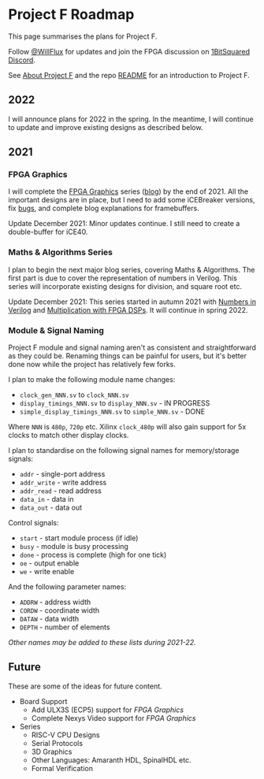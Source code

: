 # Project F Roadmap

This page summarises the plans for Project F.

Follow [@WillFlux](https://twitter.com/WillFlux) for updates and join the FPGA discussion on [1BitSquared Discord](https://1bitsquared.com/pages/chat).

See [About Project F](https://projectf.io/about/) and the repo [README](README.md) for an introduction to Project F.

## 2022

I will announce plans for 2022 in the spring. In the meantime, I will continue to update and improve existing designs as described below.

## 2021

### FPGA Graphics

I will complete the [FPGA Graphics](graphics/) series ([blog](https://projectf.io/posts/fpga-graphics/)) by the end of 2021. All the important designs are in place, but I need to add some iCEBreaker versions, fix [bugs](https://github.com/projf/projf-explore/issues), and complete blog explanations for framebuffers.

Update December 2021: Minor updates continue. I still need to create a double-buffer for iCE40.

### Maths & Algorithms Series

I plan to begin the next major blog series, covering Maths & Algorithms. The first part is due to cover the representation of numbers in Verilog. This series will incorporate existing designs for division, and square root etc.

Update December 2021: This series started in autumn 2021 with [Numbers in Verilog](https://projectf.io/posts/numbers-in-verilog/) and [Multiplication with FPGA DSPs](https://projectf.io/posts/multiplication-fpga-dsps/). It will continue in spring 2022.

### Module & Signal Naming

Project F module and signal naming aren't as consistent and straightforward as they could be. Renaming things can be painful for users, but it's better done now while the project has relatively few forks.

I plan to make the following module name changes:

* `clock_gen_NNN.sv` to `clock_NNN.sv`
* `display_timings_NNN.sv` to `display_NNN.sv` - IN PROGRESS
* `simple_display_timings_NNN.sv` to `simple_NNN.sv` - DONE

Where `NNN` is `480p`, `720p` etc. Xilinx `clock_480p` will also gain support for 5x clocks to match other display clocks.

I plan to standardise on the following signal names for memory/storage signals:

* `addr` - single-port address
* `addr_write` - write address
* `addr_read` - read address
* `data_in` - data in
* `data_out` - data out

Control signals:

* `start` - start module process (if idle)
* `busy` - module is busy processing
* `done` - process is complete (high for one tick)
* `oe` - output enable
* `we` - write enable

And the following parameter names:

* `ADDRW` - address width
* `CORDW` - coordinate width
* `DATAW` - data width
* `DEPTH` - number of elements

_Other names may be added to these lists during 2021-22._

## Future

These are some of the ideas for future content.

* Board Support
  * Add ULX3S (ECP5) support for _FPGA Graphics_
  * Complete Nexys Video support for _FPGA Graphics_
* Series
  * RISC-V CPU Designs
  * Serial Protocols
  * 3D Graphics
  * Other Languages: Amaranth HDL, SpinalHDL etc.
  * Formal Verification
